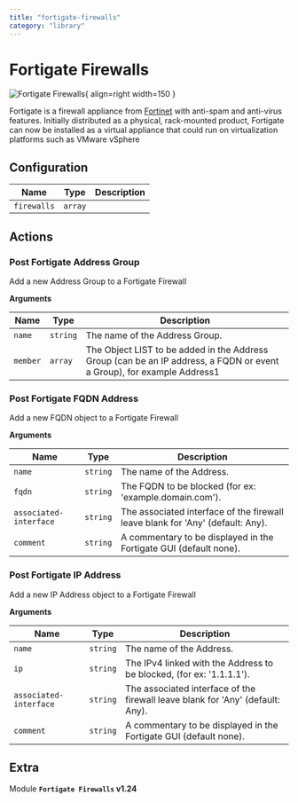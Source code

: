 ```yaml
---
title: "fortigate-firewalls"
category: "library"
---
```

# Fortigate Firewalls

![Fortigate Firewalls](/assets/playbooks/library/fortigate-firewalls.svg){ align=right width=150 }

Fortigate is a firewall appliance from [Fortinet](http://www.fortinet.com/) with anti-spam and anti-virus features. Initially distributed as a physical, rack-mounted product, Fortigate can now be installed as a virtual appliance that could run on virtualization platforms such as VMware vSphere

## Configuration

| Name      |  Type   |  Description  |
| --------- | ------- | --------------------------- |
| `firewalls` | `array` |  |

## Actions

### Post Fortigate Address Group

Add a new Address Group to a Fortigate Firewall

**Arguments**

| Name      |  Type   |  Description  |
| --------- | ------- | --------------------------- |
| `name` | `string` | The name of the Address Group. |
| `member` | `array` | The Object LIST to be added in the Address Group (can be an IP address, a FQDN or event a Group), for example Address1 |

### Post Fortigate FQDN Address

Add a new FQDN object to a Fortigate Firewall

**Arguments**

| Name      |  Type   |  Description  |
| --------- | ------- | --------------------------- |
| `name` | `string` | The name of the Address. |
| `fqdn` | `string` | The FQDN to be blocked (for ex: 'example.domain.com'). |
| `associated-interface` | `string` | The associated interface of the firewall leave blank for 'Any' (default: Any). |
| `comment` | `string` | A commentary to be displayed in the Fortigate GUI (default none). |

### Post Fortigate IP Address

Add a new IP Address object to a Fortigate Firewall

**Arguments**

| Name      |  Type   |  Description  |
| --------- | ------- | --------------------------- |
| `name` | `string` | The name of the Address. |
| `ip` | `string` | The IPv4 linked with the Address to be blocked, (for ex: '1.1.1.1'). |
| `associated-interface` | `string` | The associated interface of the firewall leave blank for 'Any' (default: Any). |
| `comment` | `string` | A commentary to be displayed in the Fortigate GUI (default none). |


## Extra

Module **`Fortigate Firewalls` v1.24**